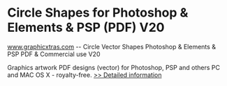 # Circle Shapes for Photoshop & Elements & PSP (PDF) V20
www.graphicxtras.com -- Circle Vector Shapes Photoshop & Elements & PSP PDF & Commercial use V20

Graphics artwork PDF designs (vector) for Photoshop, PSP and others PC and MAC OS X - royalty-free.
[>> Detailed information](https://secure.shareit.com/shareit/product.html?productid=300468791&affiliateid=200057808)
